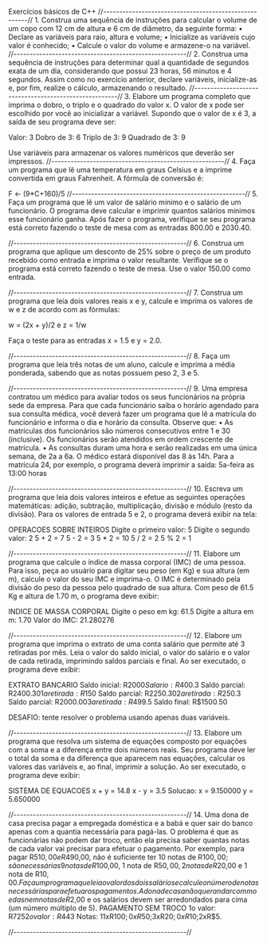 Exercícios básicos de C++
//------------------------------------------------------//
1. 
Construa uma sequência de instruções para calcular o
volume de um copo com 12 cm de altura e 6 cm de
diâmetro, da seguinte forma:
• Declare as variáveis para raio, altura e volume;
• Inicialize as variáveis cujo valor é conhecido;
• Calcule o valor do volume e armazene-o na variável. 
//------------------------------------------------------//
2.
Construa uma sequência de instruções para determinar
qual a quantidade de segundos exata de um dia,
considerando que possui 23 horas, 56 minutos e 4
segundos. Assim como no exercício anterior, declare
variáveis, inicialize-as e, por fim, realize o cálculo,
armazenando o resultado.
//------------------------------------------------------//
3.
Elabore um programa completo que imprima o dobro, o
triplo e o quadrado do valor x. O valor de x pode ser
escolhido por você ao inicializar a variável. Supondo que o
valor de x é 3, a saída de seu programa deve ser:

Valor: 3
Dobro de 3: 6
Triplo de 3: 9
Quadrado de 3: 9

Use variáveis para armazenar
os valores numéricos que
deverão ser impressos.
//------------------------------------------------------//
4. 
Faça um programa que lê uma temperatura em
graus Celsius e a imprime convertida em graus
Fahrenheit. A fórmula de conversão é:

F ← (9*C+160)/5
//------------------------------------------------------//
5.
Faça um programa que lê um valor de salário
mínimo e o salário de um funcionário. O programa
deve calcular e imprimir quantos salários mínimos
esse funcionário ganha.
Após fazer o programa, verifique se seu programa
está correto fazendo o teste de mesa com as
entradas 800.00 e 2030.40.

//------------------------------------------------------//
6. 
Construa um programa que aplique um
desconto de 25% sobre o preço de um produto
recebido como entrada e imprima o valor
resultante. Verifique se o programa está
correto fazendo o teste de mesa. Use o valor
150.00 como entrada.

//------------------------------------------------------//
7.
Construa um programa que leia dois valores
reais x e y, calcule e imprima os valores de w e
z de acordo com as fórmulas:

w = (2x + y)/2 e z = 1/w

Faça o teste para as entradas x = 1.5
e y = 2.0.

//------------------------------------------------------//
8.
Faça um programa que leia três notas de um
aluno, calcule e imprima a média ponderada,
sabendo que as notas possuem peso 2, 3 e 5.

//------------------------------------------------------//
9.
Uma empresa contratou um médico para avaliar
todos os seus funcionários na própria sede da empresa. Para
que cada funcionário saiba o horário agendado para sua
consulta médica, você deverá fazer um programa que lê a
matrícula do funcionário e informa o dia e horário da consulta.
Observe que:
• As matrículas dos funcionários são números consecutivos
entre 1 e 30 (inclusive). Os funcionários serão atendidos em
ordem crescente de matrícula.
• As consultas duram uma hora e serão realizadas em uma
única semana, de 2a a 6a. O médico estará disponível das 8
às 14h.
Para a matrícula 24, por exemplo, o programa deverá imprimir
a saída: 5a-feira as 13:00 horas

//------------------------------------------------------//
10.
Escreva um programa que leia dois valores inteiros e efetue
as seguintes operações matemáticas: adição, subtração,
multiplicação, divisão e módulo (resto da divisão).
Para os valores de entrada 5 e 2, o programa deverá exibir na
tela:

OPERACOES SOBRE INTEIROS
Digite o primeiro valor: 5
Digite o segundo valor: 2
5 + 2 = 7
5 - 2 = 3
5 * 2 = 10
5 / 2 = 2
5 % 2 = 1

//------------------------------------------------------//
11.
Elabore um programa que calcule o índice de massa corporal
(IMC) de uma pessoa. Para isso, peça ao usuário para digitar seu
peso (em Kg) e sua altura (em m), calcule o valor do seu IMC e
imprima-o.
O IMC é determinado pela divisão do peso da pessoa pelo
quadrado de sua altura.
Com peso de 61.5 Kg e altura de 1.70 m, o programa deve exibir:

INDICE DE MASSA CORPORAL
Digite o peso em kg: 61.5
Digite a altura em m: 1.70
Valor do IMC: 21.280276

//------------------------------------------------------//
12.
Elabore um programa que imprima o extrato de uma conta
salário que permite até 3 retiradas por mês. Leia o valor do
saldo inicial, o valor do salário e o valor de cada retirada,
imprimindo saldos parciais e final.
Ao ser executado, o programa deve exibir:

EXTRATO BANCARIO
Saldo inicial: R$2000
Salario: R$400.3
Saldo parcial: R$2400.30
1a retirada: R$150
Saldo parcial: R$2250.30
2a retirada: R$250.3
Saldo parcial: R$2000.00
3a retirada: R$499.5
Saldo final: R$1500.50

DESAFIO: tente resolver o problema usando apenas duas variáveis.

//------------------------------------------------------//
13. 
Elabore um programa que resolva um sistema de equações
composto por equações com a soma e a diferença entre dois
números reais. Seu programa deve ler o total da soma e da
diferença que aparecem nas equações, calcular os valores das
variáveis e, ao final, imprimir a solução.
Ao ser executado, o programa deve exibir:

SISTEMA DE EQUACOES
x + y = 14.8
x - y = 3.5
Solucao:
x = 9.150000
y = 5.650000

//------------------------------------------------------//
14.
Uma dona de casa precisa pagar a empregada doméstica
e a babá e quer sair do banco apenas com a quantia necessária para
pagá-las. O problema é que as funcionárias não podem dar troco,
então ela precisa saber quantas notas de cada valor vai precisar para
efetuar o pagamento.
Por exemplo, para pagar R$510,00 e R$490,00, não é suficiente ter
10 notas de R$100,00; são necessárias 9 notas de R$100,00, 1 nota
de R$50,00, 2 notas de R$20,00 e 1 nota de R$10,00.
Faça um programa que leia o valor dos dois salários e calcule o
número de notas necessárias para efetuar os pagamentos. A dona de
casa não quer andar com moedas nem notas de R$2,00 e os salários
devem ser arredondados para cima (um número múltiplo de 5).
PAGAMENTO SEM TROCO
1o valor: R$725
2o valor: R$443
Notas: 11xR$100;0xR$50;3xR$20;0xR$10;2xR$5.

//------------------------------------------------------//